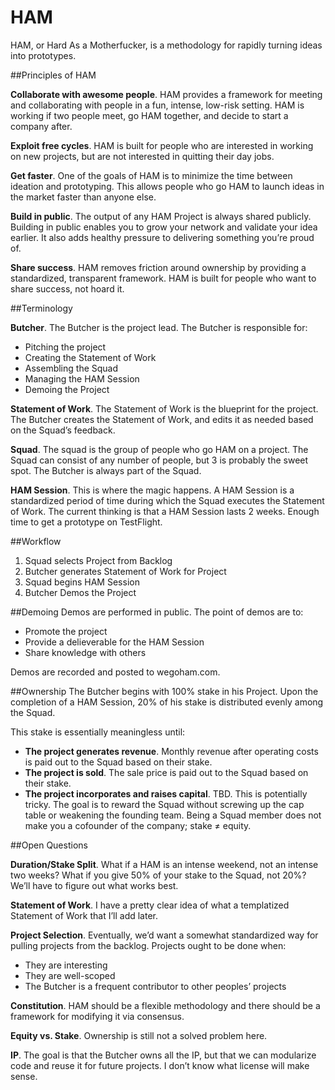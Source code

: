 HAM
===

HAM, or Hard As a Motherfucker, is a methodology for rapidly turning ideas into prototypes.


##Principles of HAM

**Collaborate with awesome people**. HAM provides a framework for meeting and collaborating with people in a fun, intense, low-risk setting. HAM is working if two people meet, go HAM together, and decide to start a company after.

**Exploit free cycles**. HAM is built for people who are interested in working on new projects, but are not interested in quitting their day jobs. 

**Get faster**. One of the goals of HAM is to minimize the time between ideation and prototyping. This allows people who go HAM to launch ideas in the market faster than anyone else. 

**Build in public**. The output of any HAM Project is always shared publicly. Building in public enables you to grow your network and validate your idea earlier. It also adds healthy pressure to delivering something you’re proud of.

**Share success**. HAM removes friction around ownership by providing a standardized, transparent framework. HAM is built for people who want to share success, not hoard it.

##Terminology

**Butcher**. The Butcher is the project lead. The Butcher is responsible for:
* Pitching the project
* Creating the Statement of Work
* Assembling the Squad
* Managing the HAM Session
* Demoing the Project

**Statement of Work**. The Statement of Work is the blueprint for the project. The Butcher creates the Statement of Work, and edits it as needed based on the Squad’s feedback. 

**Squad**. The squad is the group of people who go HAM on a project. The Squad can consist of any number of people, but 3 is probably the sweet spot. The Butcher is always part of the Squad.

**HAM Session**. This is where the magic happens. A HAM Session is a standardized period of time during which the Squad executes the Statement of Work. The current thinking is that a HAM Session lasts 2 weeks. Enough time to get a prototype on TestFlight.

##Workflow

1. Squad selects Project from Backlog
2. Butcher generates Statement of Work for Project
3. Squad begins HAM Session
4. Butcher Demos the Project

##Demoing
Demos are performed in public. The point of demos are to:

* Promote the project
* Provide a delieverable for the HAM Session
* Share knowledge with others

Demos are recorded and posted to wegoham.com.

##Ownership
The Butcher begins with 100% stake in his Project. Upon the completion of a HAM Session, 20% of his stake is distributed evenly among the Squad.

This stake is essentially meaningless until:

* **The project generates revenue**. Monthly revenue after operating costs is paid out to the Squad based on their stake.
* **The project is sold**. The sale price is paid out to the Squad based on their stake.
* **The project incorporates and raises capital**. TBD. This is potentially tricky. The goal is to reward the Squad without screwing up the cap table or weakening the founding team. Being a Squad member does not make you a cofounder of the company; stake ≠ equity.

##Open Questions

**Duration/Stake Split**. What if a HAM is an intense weekend, not an intense two weeks? What if you give 50% of your stake to the Squad, not 20%? We’ll have to figure out what works best.

**Statement of Work**. I have a pretty clear idea of what a templatized Statement of Work that I’ll add later.

**Project Selection**. Eventually, we’d want a somewhat standardized way for pulling projects from the backlog. Projects ought to be done when:
* They are interesting
* They are well-scoped
* The Butcher is a frequent contributor to other peoples’ projects

**Constitution**. HAM should be a flexible methodology and there should be a framework for modifying it via consensus.

**Equity vs. Stake**. Ownership is still not a solved problem here.

**IP**. The goal is that the Butcher owns all the IP, but that we can modularize code and reuse it for future projects. I don’t know what license will make sense. 
